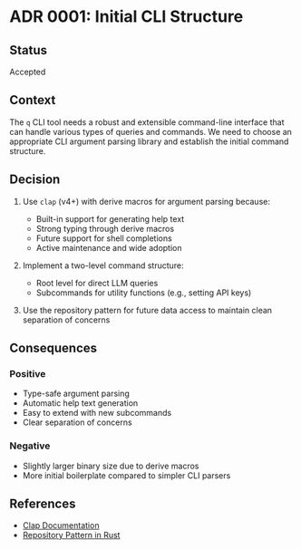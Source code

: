 # ADR 0001: Initial CLI Structure

## Status
Accepted

## Context
The `q` CLI tool needs a robust and extensible command-line interface that can handle various types of queries and commands. We need to choose an appropriate CLI argument parsing library and establish the initial command structure.

## Decision
1. Use `clap` (v4+) with derive macros for argument parsing because:
   - Built-in support for generating help text
   - Strong typing through derive macros
   - Future support for shell completions
   - Active maintenance and wide adoption

2. Implement a two-level command structure:
   - Root level for direct LLM queries
   - Subcommands for utility functions (e.g., setting API keys)

3. Use the repository pattern for future data access to maintain clean separation of concerns

## Consequences
### Positive
- Type-safe argument parsing
- Automatic help text generation
- Easy to extend with new subcommands
- Clear separation of concerns

### Negative
- Slightly larger binary size due to derive macros
- More initial boilerplate compared to simpler CLI parsers

## References
- [Clap Documentation](https://docs.rs/clap)
- [Repository Pattern in Rust](https://rust-lang.github.io/api-guidelines/)
